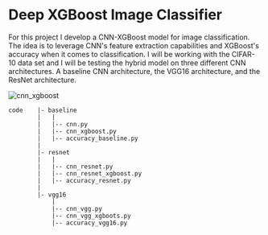 # Deep XGBoost Image Classifier

For this project I develop a CNN-XGBoost model for image classification. The idea is to leverage CNN's feature extraction capabilities and XGBoost's accuracy when it comes to classification. I will be working with the CIFAR-10 data set and I will be testing the hybrid model on three different CNN architectures. A baseline CNN architecture, the VGG16 architecture, and the ResNet architecture.

![cnn_xgboost](https://raw.githubusercontent.com/jonaac/deep-xgboost-image-classifier/main/imgs/cnn_xgboost.jpg)

```
code	|- baseline
		|	|
		|	|-- cnn.py
		|	|-- cnn_xgboost.py
		|	|-- accuracy_baseline.py
		|
		|- resnet
		|	|
		|	|-- cnn_resnet.py
		|	|-- cnn_resnet_xgboost.py
		|	|-- accuracy_resnet.py
		|
		|- vgg16
			|
			|-- cnn_vgg.py
			|-- cnn_vgg_xgboots.py
			|-- accuracy_vgg16.py
```
